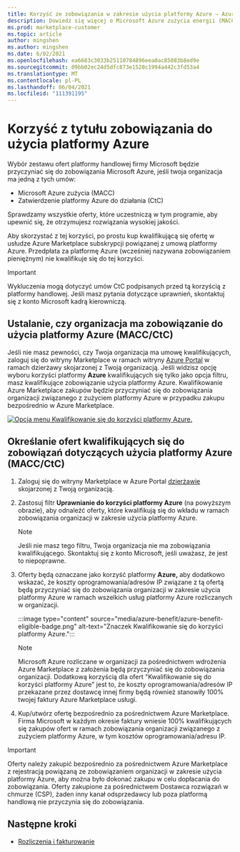 ```yaml
---
title: Korzyść ze zobowiązania w zakresie użycia platformy Azure — Azure Marketplace
description: Dowiedz się więcej o Microsoft Azure zużycia energii (MACC), jak określić, czy Twoja organizacja ma możliwość znalezienia ofert w Azure Portal które kwalifikują się do korzyści platformy Azure.
ms.prod: marketplace-customer
ms.topic: article
author: mingshen
ms.author: mingshen
ms.date: 6/02/2021
ms.openlocfilehash: ea6683c3033b25110784896eea0ac85083b8ed9e
ms.sourcegitcommit: 09bb02ec24d5dfc873e1528c1994a442c3fd53a4
ms.translationtype: MT
ms.contentlocale: pl-PL
ms.lasthandoff: 06/04/2021
ms.locfileid: "111391195"
---
```

# <a name="azure-consumption-commitment-benefit"></a>Korzyść z tytułu zobowiązania do użycia platformy Azure

Wybór zestawu ofert platformy handlowej firmy Microsoft będzie przyczyniać się do zobowiązania Microsoft Azure, jeśli twoja organizacja ma jedną z tych umów:

- Microsoft Azure zużycia (MACC)
- Zatwierdzenie platformy Azure do działania (CtC)

Sprawdzamy wszystkie oferty, które uczestniczą w tym programie, aby upewnić się, że otrzymujesz rozwiązania wysokiej jakości.

Aby skorzystać z tej korzyści, po prostu kup kwalifikującą się ofertę w usłudze Azure Marketplace subskrypcji powiązanej z umową platformy Azure. Przedpłata za platformę Azure (wcześniej nazywana zobowiązaniem pieniężnym) nie kwalifikuje się do tej korzyści.

> [!IMPORTANT]
> Wykluczenia mogą dotyczyć umów CtC podpisanych przed tą korzyścią z platformy handlowej. Jeśli masz pytania dotyczące uprawnień, skontaktuj się z konto Microsoft kadrą kierowniczą.

## <a name="determine-if-your-organization-has-an-azure-consumption-commitment-maccctc"></a>Ustalanie, czy organizacja ma zobowiązanie do użycia platformy Azure (MACC/CtC)

Jeśli nie masz pewności, czy Twoja organizacja ma umowę kwalifikujących, zaloguj się do witryny Marketplace w ramach witryny [Azure Portal](https://ms.portal.azure.com/#blade/Microsoft_Azure_Marketplace/MarketplaceOffersBlade/selectedMenuItemId/home) w ramach dzierżawy skojarzonej z Twoją organizacją. Jeśli widzisz opcję wyboru korzyści platformy **Azure** kwalifikujących się tylko jako opcja filtru, masz kwalifikujące zobowiązanie użycia platformy Azure. Kwalifikowanie Azure Marketplace zakupów będzie przyczyniać się do zobowiązania organizacji związanego z zużyciem platformy Azure w przypadku zakupu bezpośrednio w Azure Marketplace.

[![Opcja menu Kwalifikowanie się do korzyści platformy Azure.](media/azure-benefit/azure-benefit-eligible.png)](media/azure-benefit/azure-benefit-eligible.png#lightbox)

## <a name="determine-which-offers-are-eligible-for-azure-consumption-commitments-maccctc"></a>Określanie ofert kwalifikujących się do zobowiązań dotyczących użycia platformy Azure (MACC/CtC)

1. Zaloguj się do witryny Marketplace w Azure Portal [dzierżawie](https://ms.portal.azure.com/#blade/Microsoft_Azure_Marketplace/MarketplaceOffersBlade/selectedMenuItemId/home) skojarzonej z Twoją organizacją.
2. Zastosuj filtr **Uprawnianie do korzyści platformy Azure** (na powyższym obrazie), aby odnaleźć oferty, które kwalifikują się do wkładu w ramach zobowiązania organizacji w zakresie użycia platformy Azure.

   > [!NOTE]
   > Jeśli nie masz tego filtru, Twoja organizacja nie ma zobowiązania kwalifikującego. Skontaktuj się z konto Microsoft, jeśli uważasz, że jest to niepoprawne.
 
3. Oferty będą oznaczane jako korzyść platformy **Azure,** aby dodatkowo wskazać, że koszty oprogramowania/adresów IP związane z tą ofertą będą przyczyniać się do zobowiązania organizacji w zakresie użycia platformy Azure w ramach wszelkich usług platformy Azure rozliczanych w organizacji.

    :::image type="content" source="media/azure-benefit/azure-benefit-eligible-badge.png" alt-text="Znaczek Kwalifikowanie się do korzyści platformy Azure.":::

   > [!NOTE]
   > Microsoft Azure rozliczane w organizacji za pośrednictwem wdrożenia Azure Marketplace z założenia będą przyczyniać się do zobowiązania organizacji. Dodatkową korzyścią dla ofert "Kwalifikowanie się do korzyści platformy Azure" jest to, że koszty oprogramowania/adresów IP przekazane przez dostawcę innej firmy będą również stanowiły 100% twojej faktury Azure Marketplace usługi.

4. Kup/utwórz ofertę bezpośrednio za pośrednictwem Azure Marketplace. Firma Microsoft w każdym okresie faktury wniesie 100% kwalifikujących się zakupów ofert w ramach zobowiązania organizacji związanego z zużyciem platformy Azure, w tym kosztów oprogramowania/adresu IP.

> [!IMPORTANT]
> Oferty należy zakupić bezpośrednio za pośrednictwem Azure Marketplace z rejestracją powiązaną ze zobowiązaniem organizacji w zakresie użycia platformy Azure, aby można było dokonać zakupu w celu dopłacania do zobowiązania. Oferty zakupione za pośrednictwem Dostawca rozwiązań w chmurze (CSP), żaden inny kanał odsprzedawcy lub poza platformą handlową nie przyczynia się do zobowiązania.

## <a name="next-steps"></a>Następne kroki

- [Rozliczenia i fakturowanie](billing-invoicing.md)
